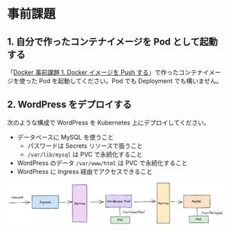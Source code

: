 # 事前課題

## 1. 自分で作ったコンテナイメージを Pod として起動する

「[Docker 事前課題 1. Docker イメージを Push する](../docker/challenge.md)」で作ったコンテナイメージを使った Pod を起動してください。Pod でも Deployment でも構いません。

## 2. WordPress をデプロイする

次のような構成で WordPress を Kubernetes 上にデプロイしてください。

- データベースに MySQL を使うこと
    - パスワードは Secrets リソースで扱うこと
    - `/var/lib/mysql` は PVC で永続化すること
- WordPress のデータ `/var/www/html` は PVC で永続化すること
- WordPress に Ingress 経由でアクセスできること

![WordPress on Kubernetes](./k8s-wp.png)
